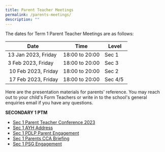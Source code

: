 ```yaml
---
title: Parent Teacher Meetings
permalink: /parents-meetings/
description: ""
---
```

The dates for Term 1 Parent Teacher Meetings are as follows:

| Date | Time | Level |
| --- | --- | --- |
| 13 Jan 2023, Friday | 18:00 to 20:00 | Sec 1 |
| 3 Feb 2023, Friday | 18:00 to 20:00 | Sec 3 |
|  10 Feb 2023, Friday | 18:00 to 20:00 | Sec 2  |
|  17 Feb 2023, Friday | 18:00 to 20:00 | Sec 4/5  |

Here are the presentation materials for parents' reference. You may reach out to your child's Form Teachers or write in to the school's general enquiries email if you have any questions. 

**SECONDARY 1 PTM**
* [Sec 1 Parent Teacher Conference 2023](/files/Useful%20Links/Parents/PTM%20Materials/Parent%20Teacher%20Conference%20Sec%201%202023.pdf)
* [Sec 1 AYH Address](/files/Useful%20Links/Parents/PTM%20Materials/Sec%201%20AYH%20Address.pdf)
* [Sec 1 PDLP Parent Engagement](/files/Useful%20Links/Parents/PTM%20Materials/Sec%201%20PTM%20-%20PDLP%20Parent%20Engagement%20Deck_13%20Jan%202023%20-%20For%20School%20Website.pdf)
* [Sec 1 Parents CCA Briefing](/files/Useful%20Links/Parents/PTM%20Materials/Sec%201%20PTM_CCA%20Briefing%20for%20Parents%202023_12%20Jan-compressed.pdf)
* [Sec 1 PSG Engagement](/files/Useful%20Links/Parents/PTM%20Materials/Sec%201%20PTM%202023_PSG%20%20Parent%20Engagement.pdf)






